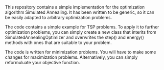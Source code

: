 This repository contains a simple implementation for the optimization algorithm Simulated Annealing. It has been written to be generic, so it can be easily adapted to arbitrary optimization problems. 

The code contains a simple example for TSP problems. To apply it to further optimization problems, you can simply create a new class that interits from SimulatedAnnealingOptimizer and overwrites the step() and energy() methods with ones that are suitable to your problem. 

The code is written for minimization problems. You will have to make some changes for maximization problems. Alternatively, you can simply reformuluate your objective function. 
